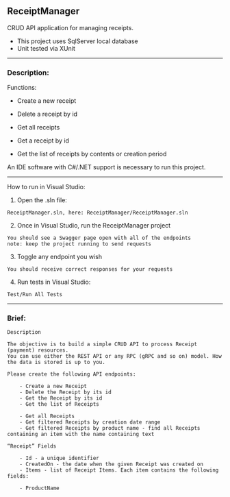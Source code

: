 ## ReceiptManager

CRUD API application for managing receipts.
- This project uses SqlServer local database
- Unit tested via XUnit

---

### Description:

Functions:
- Create a new receipt
- Delete a receipt by id

- Get all receipts
- Get a receipt by id
- Get the list of receipts by contents or creation period

 An IDE software with C#/.NET support is necessary to run this project. 

---
How to run in Visual Studio:

1. Open the .sln file:
```
ReceiptManager.sln, here: ReceiptManager/ReceiptManager.sln
```
2. Once in Visual Studio, run the ReceiptManager project

```
You should see a Swagger page open with all of the endpoints 
note: keep the project running to send requests
```
3. Toggle any endpoint you wish

```
You should receive correct responses for your requests
```
4. Run tests in Visual Studio:

```
Test/Run All Tests
```

---


### Brief:

```
Description

The objective is to build a simple CRUD API to process Receipt (payment) resources. 
You can use either the REST API or any RPC (gRPC and so on) model. How the data is stored is up to you.

Please create the following API endpoints:

    - Create a new Receipt
    - Delete the Receipt by its id
    - Get the Receipt by its id
    - Get the list of Receipts

    - Get all Receipts
    - Get filtered Receipts by creation date range
    - Get filtered Receipts by product name - find all Receipts containing an item with the name containing text

“Receipt” Fields

    - Id - a unique identifier
    - CreatedOn - the date when the given Receipt was created on
    - Items - list of Receipt Items. Each item contains the following fields:

    - ProductName

```
